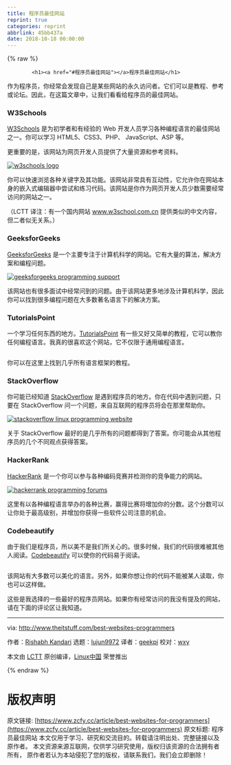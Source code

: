 ```yaml
---
title: 程序员最佳网站
reprint: true
categories: reprint
abbrlink: 45bb437a
date: 2018-10-18 00:00:00
---
```


{% raw %}

            <h1><a href="#程序员最佳网站"></a>程序员最佳网站</h1>
<p>作为程序员，你经常会发现自己是某些网站的永久访问者。它们可以是教程、参考或论坛。因此，在这篇文章中，让我们看看给程序员的最佳网站。</p>
<h3><a href="#w3schools"></a>W3Schools</h3>
<p><a href="https://www.w3schools.com/">W3Schools</a> 是为初学者和有经验的 Web 开发人员学习各种编程语言的最佳网站之一。你可以学习 HTML5、CSS3、PHP、 JavaScript、ASP 等。</p>
<p>更重要的是，该网站为网页开发人员提供了大量资源和参考资料。</p>
<p><a href="http://www.theitstuff.com/wp-content/uploads/2017/12/w3schools-logo.png"><img src="" alt="w3schools logo"></a></p>
<p>你可以快速浏览各种关键字及其功能。该网站非常具有互动性，它允许你在网站本身的嵌入式编辑器中尝试和练习代码。该网站是你作为网页开发人员少数需要经常访问的网站之一。</p>
<p>（LCTT 译注：有一个国内网站 <a href="http://www.w3school.com.cn">www.w3school.com.cn</a> 提供类似的中文内容，但二者似无关系。）</p>
<h3><a href="#geeksforgeeks"></a>GeeksforGeeks</h3>
<p><a href="http://www.geeksforgeeks.org/">GeeksforGeeks</a> 是一个主要专注于计算机科学的网站。它有大量的算法，解决方案和编程问题。</p>
<p><a href="http://www.theitstuff.com/wp-content/uploads/2017/12/geeksforgeeks-programming-support.png"><img src="" alt="geeksforgeeks programming support"></a></p>
<p>该网站也有很多面试中经常问到的问题。由于该网站更多地涉及计算机科学，因此你可以找到很多编程问题在大多数著名语言下的解决方案。</p>
<h3><a href="#tutorialspoint"></a>TutorialsPoint</h3>
<p>一个学习任何东西的地方。<a href="https://www.tutorialspoint.com/">TutorialsPoint</a> 有一些又好又简单的教程，它可以教你任何编程语言。我真的很喜欢这个网站，它不仅限于通用编程语言。</p>
<p><a href="https://camo.githubusercontent.com/5b74e2a8b5750adfad49344482ef494b3b73250f/687474703a2f2f7777772e746865697473747566662e636f6d2f77702d636f6e74656e742f75706c6f6164732f323031372f31322f7475746f7269616c73706f696e742d70726f6772616d6d696e672d776562736974652e706e67"><img src="" alt=""></a></p>
<p>你可以在这里上找到几乎所有语言框架的教程。</p>
<h3><a href="#stackoverflow"></a>StackOverflow</h3>
<p>你可能已经知道 <a href="https://stackoverflow.com/">StackOverflow</a> 是遇到程序员的地方。你在代码中遇到问题，只要在 StackOverflow 问一个问题，来自互联网的程序员将会在那里帮助你。</p>
<p><a href="http://www.theitstuff.com/wp-content/uploads/2017/12/stackoverflow-linux-programming-website.png"><img src="" alt="stackoverflow linux programming website"></a></p>
<p>关于 StackOverflow 最好的是几乎所有的问题都得到了答案。你可能会从其他程序员的几个不同观点获得答案。</p>
<h3><a href="#hackerrank"></a>HackerRank</h3>
<p><a href="https://www.hackerrank.com/">HackerRank</a> 是一个你可以参与各种编码竞赛并检测你的竞争能力的网站。</p>
<p><a href="http://www.theitstuff.com/wp-content/uploads/2017/12/hackerrank-programming-forums.png"><img src="" alt="hackerrank programming forums"></a></p>
<p>这里有以各种编程语言举办的各种比赛，赢得比赛将增加你的分数。这个分数可以让你处于最高级别，并增加你获得一些软件公司注意的机会。</p>
<h3><a href="#codebeautify"></a>Codebeautify</h3>
<p>由于我们是程序员，所以美不是我们所关心的。很多时候，我们的代码很难被其他人阅读。<a href="https://codebeautify.org/">Codebeautify</a> 可以使你的代码易于阅读。</p>
<p><a href="https://camo.githubusercontent.com/4c1d0f4a5d84665c9a8dfb82ffa52ca9050c4a6a/687474703a2f2f7777772e746865697473747566662e636f6d2f77702d636f6e74656e742f75706c6f6164732f323031372f31322f636f64652d62656175746966792d70726f6772616d6d696e672d666f72756d732e706e67"><img src="" alt=""></a></p>
<p>该网站有大多数可以美化的语言。另外，如果你想让你的代码不能被某人读取，你也可以这样做。</p>
<p>这些是我选择的一些最好的程序员网站。如果你有经常访问的我没有提及的网站，请在下面的评论区让我知道。</p>
<hr>
<p>via: <a href="http://www.theitstuff.com/best-websites-programmers">http://www.theitstuff.com/best-websites-programmers</a></p>
<p>作者：<a href="http://www.theitstuff.com/author/reevkandari">Rishabh Kandari</a> 选题：<a href="https://github.com/lujun9972">lujun9972</a> 译者：<a href="https://github.com/geekpi">geekpi</a> 校对：<a href="https://github.com/wxy">wxy</a></p>
<p>本文由 <a href="https://github.com/LCTT/TranslateProject">LCTT</a> 原创编译，<a href="https://linux.cn/">Linux中国</a> 荣誉推出</p>

          
{% endraw %}

# 版权声明
原文链接: [https://www.zcfy.cc/article/best-websites-for-programmers](https://www.zcfy.cc/article/best-websites-for-programmers)
原文标题: 程序员最佳网站
本文仅用于学习、研究和交流目的。转载请注明出处、完整链接以及原作者。
本文资源来源互联网，仅供学习研究使用，版权归该资源的合法拥有者所有，
原作者若认为本站侵犯了您的版权，请联系我们，我们会立即删除！
